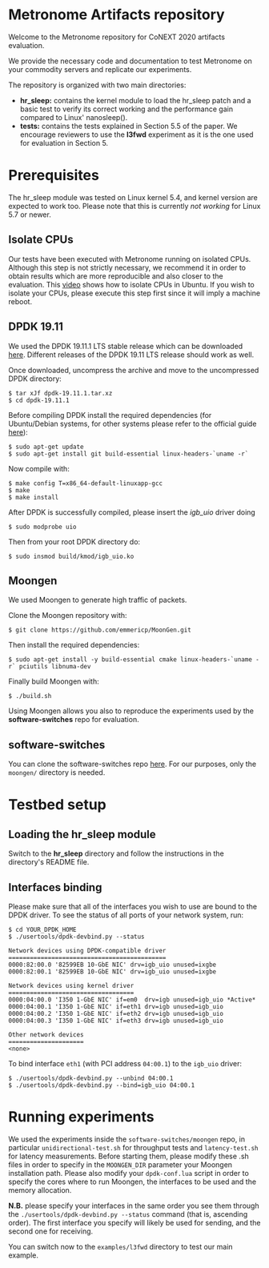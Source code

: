 # Metronome Artifacts repository
Welcome to the Metronome repository for CoNEXT 2020 artifacts evaluation.

We provide the necessary code and documentation to test Metronome on your commodity servers 
and replicate our experiments.

The repository is organized with two main directories:
* **hr_sleep:** contains the kernel module to load the hr_sleep patch and a basic test to verify its correct working and the performance gain compared to Linux' nanosleep().
*  **tests:** contains the tests explained in Section 5.5 of the paper. We encourage reviewers to use the **l3fwd** experiment as it is the one used for evaluation in Section 5. 
# Prerequisites
The hr_sleep module was tested on Linux kernel 5.4, and kernel version are expected to work too. Please note that this is currently
*not working* for Linux 5.7 or newer.
## Isolate CPUs
Our tests have been executed with Metronome running on isolated CPUs. Although this step is not strictly necessary, we recommend it in order to obtain results which are more reproducible and also closer to the evaluation. This [video](https://www.youtube.com/watch?v=FGVryuQRkOg) shows how to isolate CPUs in Ubuntu. If you wish to isolate your CPUs, please execute this step first since it will imply a machine reboot.
## DPDK 19.11
We used the DPDK 19.11.1 LTS stable release which can be downloaded [here](http://static.dpdk.org/rel/dpdk-19.11.1.tar.gz). Different releases of the DPDK 19.11 LTS release should work as well.

Once downloaded, uncompress the archive and move to the uncompressed DPDK directory:
```(bash)
$ tar xJf dpdk-19.11.1.tar.xz
$ cd dpdk-19.11.1
```
Before compiling DPDK install the required dependencies (for Ubuntu/Debian systems, for other systems please refer to the official guide [here](https://doc.dpdk.org/guides/linux_gsg/sys_reqs.html#compilation-of-the-dpdk)):
```(bash)
$ sudo apt-get update
$ sudo apt-get install git build-essential linux-headers-`uname -r`
```
Now compile with:
```(bash)
$ make config T=x86_64-default-linuxapp-gcc
$ make
$ make install
```
After DPDK is successfully compiled, please insert the *igb_uio* driver doing
```(bash)
$ sudo modprobe uio
```
Then from your root DPDK directory do:
```
$ sudo insmod build/kmod/igb_uio.ko
```
## Moongen
We used Moongen to generate high traffic of packets.

Clone the Moongen repository with:
```(bash)
$ git clone https://github.com/emmericp/MoonGen.git
```
Then install the required dependencies:
```(bash)
$ sudo apt-get install -y build-essential cmake linux-headers-`uname -r` pciutils libnuma-dev
```
Finally build Moongen with:
```(bash)
$ ./build.sh
```
Using Moongen allows you also to reproduce the experiments used by the **software-switches** repo for evaluation.
## software-switches
You can clone the software-switches repo [here](https://github.com/ztz1989/software-switches/tree/artifacts). For our purposes, only the ```moongen/``` directory is needed.
# Testbed setup
## Loading the hr_sleep module
Switch to the **hr_sleep** directory and follow the instructions in the directory's README file.
## Interfaces binding
Please make sure that all of the interfaces you wish to use are bound to the DPDK driver.
To see the status of all ports of your network system, run:
```(bash)
$ cd YOUR_DPDK_HOME
$ ./usertools/dpdk-devbind.py --status

Network devices using DPDK-compatible driver
============================================
0000:82:00.0 '82599EB 10-GbE NIC' drv=igb_uio unused=ixgbe
0000:82:00.1 '82599EB 10-GbE NIC' drv=igb_uio unused=ixgbe

Network devices using kernel driver
===================================
0000:04:00.0 'I350 1-GbE NIC' if=em0  drv=igb unused=igb_uio *Active*
0000:04:00.1 'I350 1-GbE NIC' if=eth1 drv=igb unused=igb_uio
0000:04:00.2 'I350 1-GbE NIC' if=eth2 drv=igb unused=igb_uio
0000:04:00.3 'I350 1-GbE NIC' if=eth3 drv=igb unused=igb_uio

Other network devices
=====================
<none>
```
To bind interface ```eth1``` (with PCI address ```04:00.1```) to the ```igb_uio``` driver:
```(bash)
$ ./usertools/dpdk-devbind.py --unbind 04:00.1
$ ./usertools/dpdk-devbind.py --bind=igb_uio 04:00.1
```
# Running experiments
We used the experiments inside the ```software-switches/moongen``` repo, in particular ```unidirectional-test.sh``` for throughput tests and ```latency-test.sh``` for latency measurements. Before starting them, please modify these .sh files in order to specify in the ```MOONGEN_DIR``` parameter your Moongen installation path. Please also modify your ```dpdk-conf.lua``` script in order to specify the cores where to run Moongen, the interfaces to be used and the memory allocation.

**N.B.** please specify your interfaces in the same order you see them through the ```./usertools/dpdk-devbind.py --status``` command (that is, ascending order). The first interface you specify will likely be used for sending, and the second one for receiving.

You can switch now to the ```examples/l3fwd``` directory to test our main example.
